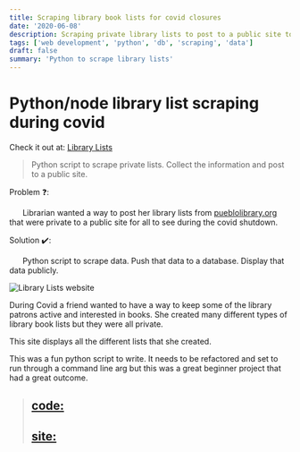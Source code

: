 ```yaml
---
title: Scraping library book lists for covid closures
date: '2020-06-08'
description: Scraping private library lists to post to a public site to be displayed for the closure of the pueblo library during covid shutdown.
tags: ['web development', 'python', 'db', 'scraping', 'data']
draft: false
summary: 'Python to scrape library lists'
---
```


# Python/node library list scraping during covid

Check it out at: [Library Lists](tdnicola.github.io/librarylist/)

> Python script to scrape private lists. Collect the information and post to a public site.

Problem ❓:  

&nbsp;&nbsp;&nbsp;&nbsp;&nbsp;&nbsp;Librarian wanted a way to post her library lists from [pueblolibrary.org](www.pueblolibrary.org) that were private to a public site for all to see during the covid shutdown.


Solution ✔️:  

&nbsp;&nbsp;&nbsp;&nbsp;&nbsp;&nbsp;Python script to scrape data. Push that data to a database. Display that data publicly.


![Library Lists website](/static/images/librarylist.png)

During Covid a friend wanted to have a way to keep some of the library patrons active and interested in books. She created many different types of library book lists but they were all private. 

This site displays all the different lists that she created.

This was a fun python script to write. It needs to be refactored and set to run through a command line arg but this was a great beginner project that had a great outcome.


> ## [code:](https://github.com/tdnicola/libraryList)  
> ## [site:](tdnicola.github.io/librarylist/)  
